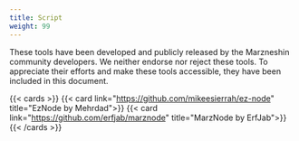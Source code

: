 ```yaml
---
title: Script
weight: 99
---
```



These tools have been developed and publicly released by the Marzneshin community developers. We neither endorse nor reject these tools. To appreciate their efforts and make these tools accessible, they have been included in this document.

{{< cards >}}
  {{< card link="https://github.com/mikeesierrah/ez-node" title="EzNode by Mehrdad">}}
  {{< card link="https://github.com/erfjab/marznode" title="MarzNode by ErfJab">}}
{{< /cards >}}